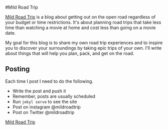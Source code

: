 #Mild Road Trip

[Mild Road Trip](http://www.mildroadtrip.com) is a blog about getting out on 
the open road regardless of your budget or time restrictions. It's about 
planning road trips that take less time than watching a movie at home and cost 
less than going on a movie date.

My goal for this blog is to share my own road trip experiences and to inspire 
you to discover your surroundings by taking epic trips of your own. I'll write 
about things that will help you plan, pack, and get on the road.

## Posting

Each time I post I need to do the following.

- Write the post and push it
- Remember, posts are usually scheduled
- Run `jekyl serve` to see the site
- Post on instagram @mildroadtrip
- Post on Twitter @mildroadtrip

[Mild Road Trip](http://www.mildroadtrip.com)
